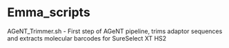 # Emma_scripts

AGeNT_Trimmer.sh - First step of AGeNT pipeline, trims adaptor sequences and extracts molecular barcodes for SureSelect XT HS2
